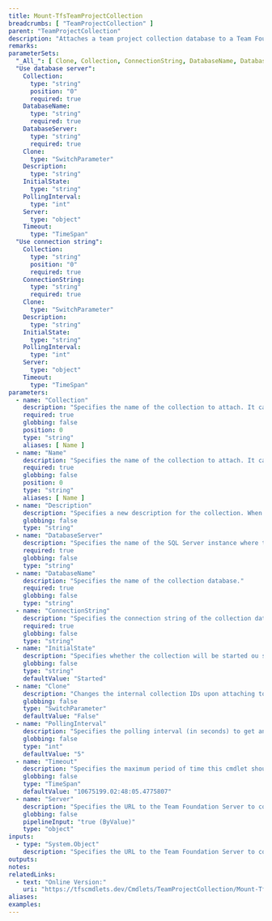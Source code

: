 ```yaml
---
title: Mount-TfsTeamProjectCollection
breadcrumbs: [ "TeamProjectCollection" ]
parent: "TeamProjectCollection"
description: "Attaches a team project collection database to a Team Foundation Server installation."
remarks: 
parameterSets: 
  "_All_": [ Clone, Collection, ConnectionString, DatabaseName, DatabaseServer, Description, InitialState, PollingInterval, Server, Timeout ] 
  "Use database server":  
    Collection: 
      type: "string"  
      position: "0"  
      required: true  
    DatabaseName: 
      type: "string"  
      required: true  
    DatabaseServer: 
      type: "string"  
      required: true  
    Clone: 
      type: "SwitchParameter"  
    Description: 
      type: "string"  
    InitialState: 
      type: "string"  
    PollingInterval: 
      type: "int"  
    Server: 
      type: "object"  
    Timeout: 
      type: "TimeSpan"  
  "Use connection string":  
    Collection: 
      type: "string"  
      position: "0"  
      required: true  
    ConnectionString: 
      type: "string"  
      required: true  
    Clone: 
      type: "SwitchParameter"  
    Description: 
      type: "string"  
    InitialState: 
      type: "string"  
    PollingInterval: 
      type: "int"  
    Server: 
      type: "object"  
    Timeout: 
      type: "TimeSpan" 
parameters: 
  - name: "Collection" 
    description: "Specifies the name of the collection to attach. It can be different from the original name - in that case, it is attached under a new name." 
    required: true 
    globbing: false 
    position: 0 
    type: "string" 
    aliases: [ Name ] 
  - name: "Name" 
    description: "Specifies the name of the collection to attach. It can be different from the original name - in that case, it is attached under a new name.This is an alias of the Collection parameter." 
    required: true 
    globbing: false 
    position: 0 
    type: "string" 
    aliases: [ Name ] 
  - name: "Description" 
    description: "Specifies a new description for the collection. When omitted, it retains the original description." 
    globbing: false 
    type: "string" 
  - name: "DatabaseServer" 
    description: "Specifies the name of the SQL Server instance where the database is stored." 
    required: true 
    globbing: false 
    type: "string" 
  - name: "DatabaseName" 
    description: "Specifies the name of the collection database." 
    required: true 
    globbing: false 
    type: "string" 
  - name: "ConnectionString" 
    description: "Specifies the connection string of the collection database." 
    required: true 
    globbing: false 
    type: "string" 
  - name: "InitialState" 
    description: "Specifies whether the collection will be started ou stopped after being attached. When omitted, the collection is automatically started and goes online after being attached." 
    globbing: false 
    type: "string" 
    defaultValue: "Started" 
  - name: "Clone" 
    description: "Changes the internal collection IDs upon attaching to that a \"clone\" of the original collection can be attached to the same server." 
    globbing: false 
    type: "SwitchParameter" 
    defaultValue: "False" 
  - name: "PollingInterval" 
    description: "Specifies the polling interval (in seconds) to get an updated status from the server. When omitted, defaults to 5 seconds." 
    globbing: false 
    type: "int" 
    defaultValue: "5" 
  - name: "Timeout" 
    description: "Specifies the maximum period of time this cmdlet should wait for the attach procedure to complete. By default, it waits indefinitely until the collection servicing completes." 
    globbing: false 
    type: "TimeSpan" 
    defaultValue: "10675199.02:48:05.4775807" 
  - name: "Server" 
    description: "Specifies the URL to the Team Foundation Server to connect to, a TfsConfigurationServer object (Windows PowerShell only), or a VssConnection object. When omitted, it defaults to the connection set by Connect-TfsConfiguration (if any). For more details, see the Get-TfsConfigurationServer cmdlet." 
    globbing: false 
    pipelineInput: "true (ByValue)" 
    type: "object"
inputs: 
  - type: "System.Object" 
    description: "Specifies the URL to the Team Foundation Server to connect to, a TfsConfigurationServer object (Windows PowerShell only), or a VssConnection object. When omitted, it defaults to the connection set by Connect-TfsConfiguration (if any). For more details, see the Get-TfsConfigurationServer cmdlet."
outputs: 
notes: 
relatedLinks: 
  - text: "Online Version:" 
    uri: "https://tfscmdlets.dev/Cmdlets/TeamProjectCollection/Mount-TfsTeamProjectCollection"
aliases: 
examples: 
---
```

